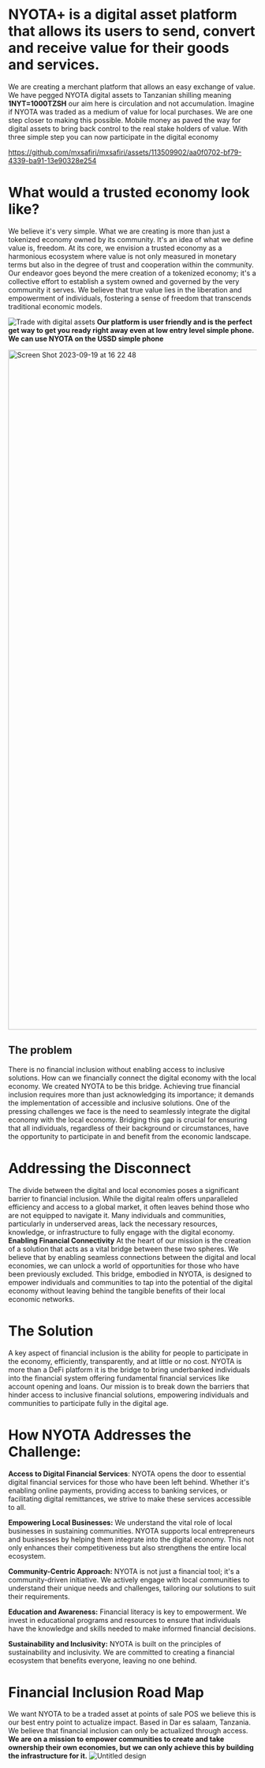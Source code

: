 # NYOTA+ is a digital asset platform that allows its users to send, convert and receive value for their goods and services. 
We are creating a merchant platform that allows an easy exchange of value. We have pegged NYOTA digital assets to Tanzanian shilling meaning **1NYT=1000TZSH** our aim here is circulation and not accumulation. Imagine if NYOTA was traded as a medium of value for local purchases. We are one step closer to making this possible. Mobile money as paved the way for digital assets to bring back control to the real stake holders of value. With three simple step you can now participate in the digital economy


https://github.com/mxsafiri/mxsafiri/assets/113509902/aa0f0702-bf79-4339-ba91-13e90328e254


# What would a trusted economy look like? 
We believe it's very simple. What we are creating is more than just a tokenized economy owned by its community. It's an idea of what we define value is, freedom. 
At its core, we envision a trusted economy as a harmonious ecosystem where value is not only measured in monetary terms but also in the degree of trust and cooperation within the community. Our endeavor goes beyond the mere creation of a tokenized economy; it's a collective effort to establish a system owned and governed by the very community it serves. We believe that true value lies in the liberation and empowerment of individuals, fostering a sense of freedom that transcends traditional economic models.

 ![Trade with digital assets](https://github.com/mxsafiri/mxsafiri/assets/113509902/2c099e8b-d418-4cba-a37c-dc98d1c9a8e6)
**Our platform is user friendly and is the perfect get way to get you ready right away even at low entry level simple phone. We can use NYOTA on the USSD simple phone**

<img width="1379" alt="Screen Shot 2023-09-19 at 16 22 48" src="https://github.com/mxsafiri/mxsafiri/assets/113509902/8e7b8f96-f77e-419e-be24-4b628f7bd5b7">

## The problem  
There is no financial inclusion without enabling access to inclusive solutions. How can we financially connect the digital economy with the local economy. We created NYOTA to be this bridge. Achieving true financial inclusion requires more than just acknowledging its importance; it demands the implementation of accessible and inclusive solutions. One of the pressing challenges we face is the need to seamlessly integrate the digital economy with the local economy. Bridging this gap is crucial for ensuring that all individuals, regardless of their background or circumstances, have the opportunity to participate in and benefit from the economic landscape.

# Addressing the Disconnect
The divide between the digital and local economies poses a significant barrier to financial inclusion. While the digital realm offers unparalleled efficiency and access to a global market, it often leaves behind those who are not equipped to navigate it. Many individuals and communities, particularly in underserved areas, lack the necessary resources, knowledge, or infrastructure to fully engage with the digital economy.
**Enabling Financial Connectivity**
At the heart of our mission is the creation of a solution that acts as a vital bridge between these two spheres. We believe that by enabling seamless connections between the digital and local economies, we can unlock a world of opportunities for those who have been previously excluded. This bridge, embodied in NYOTA, is designed to empower individuals and communities to tap into the potential of the digital economy without leaving behind the tangible benefits of their local economic networks.


# The Solution
A key aspect of financial inclusion is the ability for people to participate in the economy, efficiently, transparently, and at little or no cost. NYOTA is more than a DeFi platform it is the bridge to bring underbanked individuals into the financial system offering fundamental financial services like account opening and loans. Our mission is to break down the barriers that hinder access to inclusive financial solutions, empowering individuals and communities to participate fully in the digital age.

# How NYOTA Addresses the Challenge:
**Access to Digital Financial Services**: NYOTA opens the door to essential digital financial services for those who have been left behind. Whether it's enabling online payments, providing access to banking services, or facilitating digital remittances, we strive to make these services accessible to all.

**Empowering Local Businesses:** We understand the vital role of local businesses in sustaining communities. NYOTA supports local entrepreneurs and businesses by helping them integrate into the digital economy. This not only enhances their competitiveness but also strengthens the entire local ecosystem.

**Community-Centric Approach:** NYOTA is not just a financial tool; it's a community-driven initiative. We actively engage with local communities to understand their unique needs and challenges, tailoring our solutions to suit their requirements.

**Education and Awareness:** Financial literacy is key to empowerment. We invest in educational programs and resources to ensure that individuals have the knowledge and skills needed to make informed financial decisions.

**Sustainability and Inclusivity:** NYOTA is built on the principles of sustainability and inclusivity. We are committed to creating a financial ecosystem that benefits everyone, leaving no one behind.

# Financial Inclusion Road Map
We want NYOTA to be a traded asset at points of sale POS we believe this is our best entry point to actualize impact. Based in Dar es salaam, Tanzania. We believe that financial inclusion can only be actualized through access. **We are on a mission to empower communities to create and take ownership their own economies, but we can only achieve this by building the infrastructure for it.**
![Untitled design](https://github.com/mxsafiri/mxsafiri/assets/113509902/f9d2d5fa-0170-4cc4-b0cd-b497dd6d1d0e)



